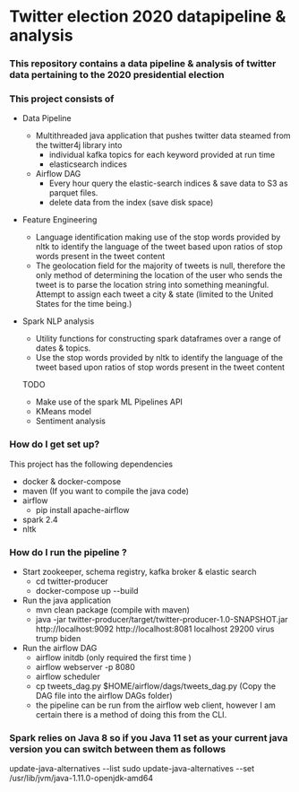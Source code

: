 # Twitter election 2020 datapipeline & analysis  #

### This repository contains a data pipeline & analysis of twitter data pertaining to the 2020 presidential election ###

### This project consists of ###

* Data Pipeline
    - Multithreaded java application that pushes twitter data steamed from the twitter4j library into 
        - individual kafka topics for each keyword provided at run time
        - elasticsearch indices
    - Airflow DAG
        - Every hour query the elastic-search indices & save data to S3 as parquet files.
        - delete data from the index (save disk space) 

* Feature Engineering
    - Language identification making use of the stop words provided by nltk to identify the language of the tweet based upon ratios of stop words present
    in the tweet content
    - The geolocation field for the majority of tweets is null, therefore the only method of determining the location of the user who sends the tweet is 
    to parse the location string into something meaningful.  Attempt to assign each tweet a city & state (limited to the United States for the time being.)     

* Spark  NLP analysis
    - Utility functions for constructing spark dataframes over a range of dates & topics.  
    - Use the stop words provided by nltk to identify the language of the tweet based upon ratios of stop words present
    in the tweet content
    
    TODO
    - Make use of the spark ML Pipelines API
    - KMeans model
    - Sentiment analysis 



### How do I get set up? ###
This project has the following dependencies
* docker & docker-compose
* maven (If you want to compile the java code)
* airflow
    - pip install apache-airflow
* spark 2.4
* nltk
    
### How do I run the pipeline ? ### 
* Start zookeeper, schema registry,  kafka broker & elastic search
    - cd twitter-producer
    - docker-compose up --build
* Run the java application
    - mvn clean package (compile with maven)
    - java -jar twitter-producer/target/twitter-producer-1.0-SNAPSHOT.jar http://localhost:9092 http://localhost:8081 localhost 29200 virus trump biden
* Run the airflow DAG
    - airflow initdb (only required the first time )
    - airflow webserver -p 8080
    - airflow scheduler
    - cp tweets_dag.py $HOME/airflow/dags/tweets_dag.py (Copy the DAG file into the airflow DAGs folder)
    - the pipeline can be run from the airflow web client, however I am certain there is a method of doing this from the CLI.
    
    




### Spark relies on Java 8 so if you Java 11 set as your current java version you can switch between them as follows  ### 


update-java-alternatives --list
sudo update-java-alternatives --set /usr/lib/jvm/java-1.11.0-openjdk-amd64